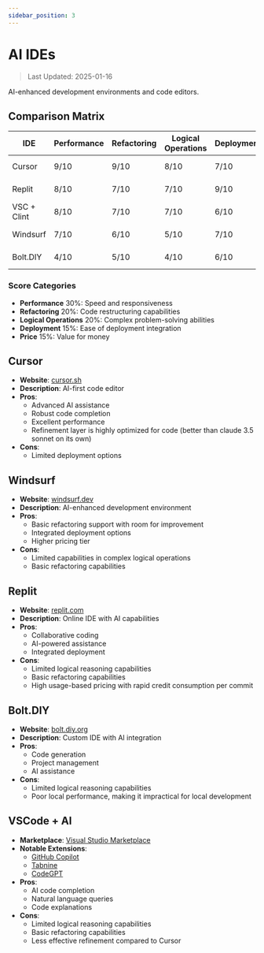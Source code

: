 ```yaml
---
sidebar_position: 3
---
```


# AI IDEs

> Last Updated: 2025-01-16

AI-enhanced development environments and code editors.

## Comparison Matrix

| IDE | Performance | Refactoring | Logical Operations | Deployment | Price | Overall Score |
|-----|-------------|-------------|-------------------|------------|--------|---------------|
| Cursor | 9/10 | 9/10 | 8/10 | 7/10 | 8/10 ($20/m) | 8.5/10 |
| Replit | 8/10 | 7/10 | 7/10 | 9/10 | 6/10 ($25/m) | 7.5/10 |
| VSC + Clint | 8/10 | 7/10 | 7/10 | 6/10 | 7/10 (Free) | 7/10 |
| Windsurf | 7/10 | 6/10 | 5/10 | 7/10 | 6/10 ($15/m) | 6.5/10 |
| Bolt.DIY | 4/10 | 5/10 | 4/10 | 6/10 | 8/10 (Free) | 5/10 |
 

### Score Categories
- **Performance** 30%: Speed and responsiveness
- **Refactoring** 20%: Code restructuring capabilities
- **Logical Operations** 20%: Complex problem-solving abilities
- **Deployment** 15%: Ease of deployment integration
- **Price** 15%: Value for money

## Cursor
- **Website**: [cursor.sh](https://cursor.sh)
- **Description**: AI-first code editor
- **Pros**:
  - Advanced AI assistance
  - Robust code completion
  - Excellent performance
  - Refinement layer is highly optimized for code (better than claude 3.5 sonnet on its own)
- **Cons**:
  - Limited deployment options

## Windsurf
- **Website**: [windsurf.dev](https://windsurf.dev)
- **Description**: AI-enhanced development environment
- **Pros**:
  - Basic refactoring support with room for improvement
  - Integrated deployment options
  - Higher pricing tier
- **Cons**:
  - Limited capabilities in complex logical operations
  - Basic refactoring capabilities

## Replit
- **Website**: [replit.com](https://replit.com)
- **Description**: Online IDE with AI capabilities
- **Pros**:
  - Collaborative coding
  - AI-powered assistance
  - Integrated deployment
- **Cons**:
  - Limited logical reasoning capabilities
  - Basic refactoring capabilities
  - High usage-based pricing with rapid credit consumption per commit

## Bolt.DIY
- **Website**: [bolt.diy.org](https://bolt.diy.org)
- **Description**: Custom IDE with AI integration
- **Pros**:
  - Code generation
  - Project management
  - AI assistance
- **Cons**:
  - Limited logical reasoning capabilities
  - Poor local performance, making it impractical for local development

## VSCode + AI
- **Marketplace**: [Visual Studio Marketplace](https://marketplace.visualstudio.com/)
- **Notable Extensions**:
  - [GitHub Copilot](https://marketplace.visualstudio.com/items?itemName=GitHub.copilot)
  - [Tabnine](https://marketplace.visualstudio.com/items?itemName=TabNine.tabnine-vscode)
  - [CodeGPT](https://marketplace.visualstudio.com/items?itemName=DanielSanMedium.dscodegpt)
- **Pros**:
  - AI code completion
  - Natural language queries
  - Code explanations 
- **Cons**:
  - Limited logical reasoning capabilities
  - Basic refactoring capabilities
  - Less effective refinement compared to Cursor